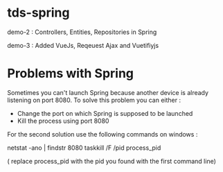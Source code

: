 # tds-spring

demo-2 : Controllers, Entities, Repositories in Spring

demo-3 : Added VueJs, Reqeuest Ajax and Vuetifiyjs

# Problems with Spring

Sometimes you can't launch Spring because another device is already listening on port 8080. 
To solve this problem you can either :
  - Change the port on which Spring is supposed to be launched
  - Kill the process using port 8080 
  
For the second solution use the following commands on windows : 

  netstat -ano | findstr 8080 
  taskkill /F /pid process_pid
  
( replace process_pid with the pid you found with the first command line) 
